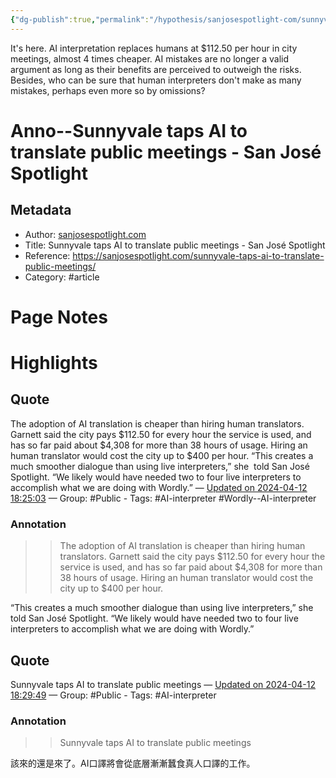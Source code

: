 ```yaml
---
{"dg-publish":true,"permalink":"/hypothesis/sanjosespotlight-com/sunnyvale-taps-ai-to-translate-public-meetings-san-jose-spotlight/","noteIcon":"2"}
---
```


It's here. AI interpretation replaces humans at $112.50 per hour in city meetings, almost 4 times cheaper. AI mistakes are no longer a valid argument as long as their benefits are perceived to outweigh the risks. Besides, who can be sure that human interpreters don't make as many mistakes, perhaps even more so by omissions?
# Anno--Sunnyvale taps AI to translate public meetings - San José Spotlight

## Metadata
- Author: [sanjosespotlight.com]()
- Title: Sunnyvale taps AI to translate public meetings - San José Spotlight
- Reference: https://sanjosespotlight.com/sunnyvale-taps-ai-to-translate-public-meetings/
- Category: #article

# Page Notes
# Highlights
## Quote
The adoption of AI translation is cheaper than hiring human translators. Garnett said the city pays $112.50 for every hour the service is used, and has so far paid about $4,308 for more than 38 hours of usage. Hiring an human translator would cost the city up to $400 per hour. “This creates a much smoother dialogue than using live interpreters,” she  told San José Spotlight. “We likely would have needed two to four live interpreters to accomplish what we are doing with Wordly.” 
— [Updated on 2024-04-12 18:25:03](https://hyp.is/p0KB7vk0Ee6dOX-GVz81_g/sanjosespotlight.com/sunnyvale-taps-ai-to-translate-public-meetings/) — Group: #Public
    - Tags:  #AI-interpreter  #Wordly--AI-interpreter 
    
### Annotation
>> The adoption of AI translation is cheaper than hiring human translators. Garnett said the city pays $112.50 for every hour the service is used, and has so far paid about $4,308 for more than 38 hours of usage. Hiring an human translator would cost the city up to $400 per hour.

“This creates a much smoother dialogue than using live interpreters,” she  told San José Spotlight. “We likely would have needed two to four live interpreters to accomplish what we are doing with Wordly.”
## Quote
Sunnyvale taps AI to translate public meetings 
— [Updated on 2024-04-12 18:29:49](https://hyp.is/Ug_qivk1Ee6C_9vLY2ugRQ/sanjosespotlight.com/sunnyvale-taps-ai-to-translate-public-meetings/) — Group: #Public
    - Tags:  #AI-interpreter 
    
### Annotation
>> Sunnyvale taps AI to translate public meetings

該來的還是來了。AI口譯將會從底層漸漸蠶食真人口譯的工作。








